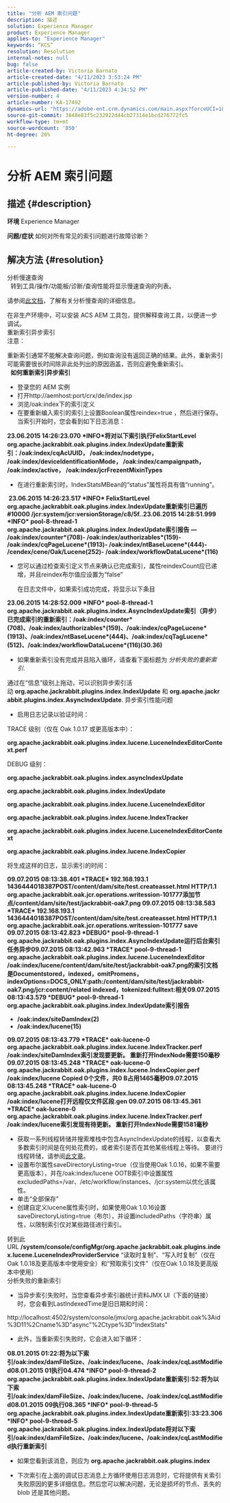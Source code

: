 ```yaml
---
title: "分析 AEM 索引问题"
description: 描述
solution: Experience Manager
product: Experience Manager
applies-to: "Experience Manager"
keywords: “KCS”
resolution: Resolution
internal-notes: null
bug: false
article-created-by: Victoria Barnato
article-created-date: "4/11/2023 3:53:24 PM"
article-published-by: Victoria Barnato
article-published-date: "4/11/2023 4:34:52 PM"
version-number: 4
article-number: KA-17492
dynamics-url: "https://adobe-ent.crm.dynamics.com/main.aspx?forceUCI=1&pagetype=entityrecord&etn=knowledgearticle&id=8ef51dfc-80d8-ed11-a7c7-6045bd006d92"
source-git-commit: 3848e83f5c232922d44cb27314e1bcd276772fc5
workflow-type: tm+mt
source-wordcount: '850'
ht-degree: 26%

---
```


# 分析 AEM 索引问题

## 描述 {#description}

<b>环境</b>
Experience Manager


<b>问题/症状</b>
如何对所有常见的索引问题进行故障诊断？


## 解决方法 {#resolution}

分析慢速查询<br> 
转到工具/操作/功能板/诊断/查询性能将显示慢速查询的列表。

请参阅[此文档](https://docs.adobe.com/docs/en/aem/6-2/deploy/platform/queries-and-indexing.html#Troubleshooting%20indexing%20issues)，了解有关分析慢查询的详细信息。

在非生产环境中，可以安装 ACS AEM 工具包，提供解释查询工具，以便进一步调试。
<br>重新索引异步索引<br>
注意：

重新索引通常不能解决查询问题，例如查询没有返回正确的结果。此外，重新索引可能需要很长时间除非此处列出的原因涵盖，否则应避免重新索引。
<br> 
<b>如何重新索引异步索引</b>

- 登录您的 AEM 实例
- 打开http://aemhost:port/crx/de/index.jsp
- 浏览/oak:index下的索引定义
- 在要重新编入索引的索引上设置Boolean属性reindex=true ，然后进行保存。 当索引开始时，您会看到如下日志消息：


<b>23.06.2015 14:26:23.070 \*INFO\*将对以下索引执行FelixStartLevel org.apache.jackrabbit.oak.plugins.index.IndexUpdate重新索引：/oak:index/cqAcUUID， /oak:index/nodetype， /oak:index/deviceIdentificationMode， /oak:index/campaignpath， /oak:index/active， /oak:index/jcrFrezentMixinTypes</b>

- 在进行重新索引时，IndexStatsMBean的“status”属性将具有值“running”。

<b> 23.06.2015 14:26:23.517 \*INFO\* FelixStartLevel org.apache.jackrabbit.oak.plugins.index.IndexUpdate重新索引已遍历#10000 /jcr:system/jcr:versionStorage/c8/5f..23.06.2015 14:28:51.999 \*INFO\* pool-8-thread-1 org.apache.jackrabbit.oak.plugins.index.IndexUpdate索引报告 — /oak:index/counter\*(708)- /oak:index/authorizables\*(159)- /oak:index/cqPageLucene\*(1913)- /oak:index/ntBaseLucene\*(444)- /cendex/cene/Oak/Lucene(252)- /oak:index/workflowDataLucene\*(116)</b>
- 您可以通过检查索引定义节点来确认已完成索引，属性reindexCount应已递增，并且reindex布尔值应设置为“false”

   在日志文件中，如果索引成功完成，将显示以下条目

<b>23.06.2015 14:28:52.009 \*INFO\* pool-8-thread-1 org.apache.jackrabbit.oak.plugins.index.AsyncIndexUpdate索引（异步）已完成索引的重新索引：/oak:index/counter\*(708)、/oak:index/authorizables\*(159)、/oak:index/cqPageLucene\*(1913)、/oak:index/ntBaseLucene\*(444)、/oak:index/cqTagLucene\*(512)、/oak:index/workflowDataLucene\*(116)(30.36)</b>
- 如果重新索引没有完成并且陷入循环，请查看下面标题为 *分析失败的重新索引*.


通过在“信息”级别上拖动，可以识别异步索引活动 <b>org.apache.jackrabbit.plugins.index.IndexUpdate</b> 和 <b>org.apache.jackrabbit.plugins.index.AsyncIndexUpdate</b>.
异步索引性能问题<br>
- 启用日志记录以验证时间：


TRACE 级别（仅在 Oak 1.0.17 或更高版本中）：

<b>org.apache.jackrabbit.oak.plugins.index.lucene.LuceneIndexEditorContext.perf</b>

DEBUG 级别：

<b>org.apache.jackrabbit.oak.plugins.index.asyncIndexUpdate</b>

<b>org.apache.jackrabbit.oak.plugins.index.IndexUpdate</b>

<b>org.apache.jackrabbit.oak.plugins.index.lucene.LuceneIndexEditor</b>

<b>org.apache.jackrabbit.oak.plugins.index.lucene.IndexTracker</b>

<b>org.apache.jackrabbit.oak.plugins.index.lucene.LuceneIndexEditorContext</b>

<b>org.apache.jackrabbit.oak.plugins.index.lucene.IndexCopier</b>

将生成这样的日志，显示索引的时间：

<b>09.07.2015 08:13:38.401 \*TRACE\* 192.168.193.1 1436444018387POST/content/dam/site/test.createasset.html HTTP/1.1 org.apache.jackrabbit.oak.jcr.operations.writession-101777添加节点/content/dam/site/test/jackrabbit-oak7.png 09.07.2015 08:13:38.583 \*TRACE\* 192.168.193.1 1436444018387POST/content/dam/site/test.createasset.html HTTP/1.1 org.apache.jackrabbit.oak.jcr.operations.writession-101777 save 09.07.2015 08:13:42.823 \*DEBUG\* pool-9-thread-1 org.apache.jackrabbit.oak.plugins.index.AsyncIndexUpdate运行后台索引任务异步09.07.2015 08:13:42.963 \*TRACE\* pool-9-thread-1 org.apache.jackrabbit.oak.plugins.index.lucene.LuceneIndexEditor /oak:index/lucene/content/dam/site/test/jackrabbit-oak7.png的索引文档是Documentstored，indexed，omitPromens，indexOptions=DOCS_ONLY:path:/content/dam/site/test/jackrabbit-oak7.png/jcr:content/related indexed，tokenized:fulltext:相关09.07.2015 08:13:43.579 \*DEBUG\* pool-9-thread-1 org.apache.jackrabbit.oak.plugins.index.IndexUpdate索引报告
- /oak:index/siteDamIndex(2)
- /oak:index/lucene(15)</b>

<b>09.07.2015 08:13:43.779 \*TRACE\* oak-lucene-0 org.apache.jackrabbit.oak.plugins.index.lucene.IndexTracker.perf /oak:index/siteDamIndex索引发现要更新。 重新打开IndexNode需要150毫秒09.07.2015 08:13:45.248 \*TRACE\* oak-lucene-0 org.apache.jackrabbit.oak.plugins.index.lucene.IndexCopier.perf /oak:index/lucene Copied 0个文件，共0 B占用1465毫秒09.07.2015 08:13:45.248 \*TRACE\* oak-lucene-0 org.apache.jackrabbit.oak.plugins.index.lucene.IndexCopier /oak:index/lucene打开远程仅文件区段.gen 09.07.2015 08:13:45.361 \*TRACE\* oak-lucene-0 org.apache.jackrabbit.oak.plugins.index.lucene.IndexTracker.perf /oak:index/lucene索引发现有待更新。 重新打开IndexNode需要1581毫秒</b>

- 获取一系列线程转储并搜索堆栈中包含AsyncIndexUpdate的线程，以查看大多数索引时间是在何处花费的，或者索引是否在其他某些线程上等待。 要进行线程转储，请参阅[此文章](https://experienceleague.adobe.com/docs/experience-cloud-kcs/kbarticles/KA-17452.html)。
- 设置布尔属性saveDirectoryListing=true（仅当使用Oak 1.0.16，如果不需要更高版本），并在/oak:index/lucene OOTB索引中设置属性excludedPaths=/var、/etc/workflow/instances、/jcr:system以优化该属性。
- 单击“全部保存”
- 创建自定义lucene属性索引时，如果使用Oak 1.0.16设置saveDirectoryListing=true（布尔），并设置includedPaths（字符串）属性，以限制索引仅对某些路径进行索引。


转到此URL <b>/system/console/configMgr/org.apache.jackrabbit.oak.plugins.index.lucene.LuceneIndexProviderService</b> “读取时复制”、“写入时复制”（仅在Oak 1.0.18及更高版本中使用安全）和“预取索引文件”（仅在Oak 1.0.18及更高版本中使用）
<br>分析失败的重新索引<br>
- 当异步索引失败时，当您查看异步索引器统计资料JMX UI（下面的链接）时，您会看到LastIndexedTime是旧日期和时间：


http://localhost:4502/system/console/jmx/org.apache.jackrabbit.oak%3Aid%3D11%2Cname%3D&quot;async&quot;%2Ctype%3D&quot;IndexStats&quot;

- 此外，当重新索引失败时，它会进入如下循环：


<b>08.01.2015 01:22:将为以下索引/oak:index/damFileSize、/oak:index/lucene、/oak:index/cqLastModified08.01.2015 01执行04.474 \*INFO\* pool-9-thread-2 org.apache.jackrabbit.oak.plugins.index.IndexUpdate重新索引:52:将为以下索引/oak:index/damFileSize、/oak:index/lucene、/oak:index/cqLastModified08.01.2015 09执行08.365 \*INFO\* pool-9-thread-5 org.apache.jackrabbit.oak.plugins.index.IndexUpdate重新索引:33:23.306 \*INFO\* pool-9-thread-5 org.apache.jackrabbit.oak.plugins.index.IndexUpdate将对以下索引/oak:index/damFileSize、/oak:index/lucene、/oak:index/cqLastModified执行重新索引</b>

- 如果您看到该消息，则应为 <b>org.apache.jackrabbit.oak.plugins.index</b>


- 下次索引在上面的调试日志消息上方循环使用日志消息时，它将提供有关索引失败原因的更多详细信息。然后您可以解决问题，无论是损坏的节点、丢失的 blob 还是其他问题。

